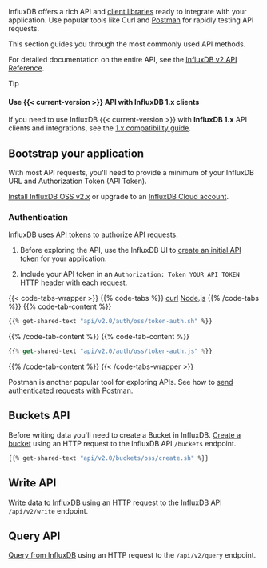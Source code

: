 
InfluxDB offers a rich API and [client libraries](/influxdb/version/api-guide/client-libraries) ready to integrate with your application. Use popular tools like Curl and [Postman](/influxdb/version/api-guide/postman) for rapidly testing API requests.

This section guides you through the most commonly used API methods.

For detailed documentation on the entire API, see the [InfluxDB v2 API Reference](/influxdb/version/reference/api/#influxdb-v2-api-documentation).

> [!Tip]
> #### Use {{< current-version >}} API with InfluxDB 1.x clients
> If you need to use InfluxDB {{< current-version >}} with **InfluxDB 1.x** API clients and integrations, see the [1.x compatibility guide](/influxdb/version/reference/api/influxdb-1x/).

## Bootstrap your application

With most API requests, you'll need to provide a minimum of your InfluxDB URL and Authorization Token (API Token).

[Install InfluxDB OSS v2.x](/influxdb/version/install/) or upgrade to
an [InfluxDB Cloud account](/influxdb/cloud/sign-up).

### Authentication

InfluxDB uses [API tokens](/influxdb/version/admin/tokens/) to authorize API requests.

1. Before exploring the API, use the InfluxDB UI to
[create an initial API token](/influxdb/version/admin/tokens/create-token/) for your application.

2. Include your API token in an `Authorization: Token YOUR_API_TOKEN` HTTP header with each request.

{{< code-tabs-wrapper >}}
{{% code-tabs %}}
[curl](#curl)
[Node.js](#nodejs)
{{% /code-tabs %}}
{{% code-tab-content %}}
```sh
{{% get-shared-text "api/v2.0/auth/oss/token-auth.sh" %}}
```
{{% /code-tab-content %}}
{{% code-tab-content %}}
```js
{{% get-shared-text "api/v2.0/auth/oss/token-auth.js" %}}
```
{{% /code-tab-content %}}
{{< /code-tabs-wrapper >}}

Postman is another popular tool for exploring APIs. See how to [send authenticated requests with Postman](/influxdb/version/tools/postman/#send-authenticated-api-requests-with-postman).

## Buckets API

Before writing data you'll need to create a Bucket in InfluxDB.
[Create a bucket](/influxdb/version/admin/buckets/create-bucket/#create-a-bucket-using-the-influxdb-api) using an HTTP request to the InfluxDB API `/buckets` endpoint.

```sh
{{% get-shared-text "api/v2.0/buckets/oss/create.sh" %}}
```

## Write API

[Write data to InfluxDB](/influxdb/version/write-data/developer-tools/api/) using an HTTP request to the InfluxDB API `/api/v2/write` endpoint.

## Query API

[Query from InfluxDB](/influxdb/version/query-data/execute-queries/influx-api/) using an HTTP request to the `/api/v2/query` endpoint.
